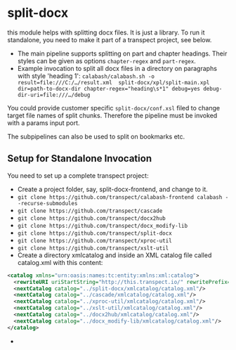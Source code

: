 # split-docx
this module helps with splitting docx files. It is just a library. To run it standalone, you need to make it part of a transpect project, see below.

* The main pipeline supports splitting on part and chapter headings. Their styles can be given as options `chapter-regex` and `part-regex`.
* Example invocation to split all docx files in a directory on paragraphs with style 'heading 1':
  `calabash/calabash.sh -o result=file:///C:/…/result.xml  split-docx/xpl/split-main.xpl dir=path-to-docx-dir chapter-regex="heading\s*1" debug=yes debug-dir-uri=file:///…/debug`

You could provide customer specific `split-docx/conf.xsl` filed to change target file names of split chunks. Therefore the pipeline must be invoked with a params input port.

The subpipelines can also be used to split on bookmarks etc.

## Setup for Standalone Invocation

You need to set up a complete transpect project:

* Create a project folder, say, split-docx-frontend, and change to it.
* `git clone https://github.com/transpect/calabash-frontend calabash --recurse-submodules`
* `git clone https://github.com/transpect/cascade`
* `git clone https://github.com/transpect/docx2hub`
* `git clone https://github.com/transpect/docx_modify-lib`
* `git clone https://github.com/transpect/split-docx`
* `git clone https://github.com/transpect/xproc-util`
* `git clone https://github.com/transpect/xslt-util`
* Create a directory xmlcatalog and inside an XML catalog file called catalog.xml with this content:
```xml
<catalog xmlns="urn:oasis:names:tc:entity:xmlns:xml:catalog">
  <rewriteURI uriStartString="http://this.transpect.io/" rewritePrefix="../"/>
  <nextCatalog catalog="../split-docx/xmlcatalog/catalog.xml"/>
  <nextCatalog catalog="../cascade/xmlcatalog/catalog.xml"/>
  <nextCatalog catalog="../xproc-util/xmlcatalog/catalog.xml"/>
  <nextCatalog catalog="../xslt-util/xmlcatalog/catalog.xml"/>
  <nextCatalog catalog="../docx2hub/xmlcatalog/catalog.xml"/>
  <nextCatalog catalog="../docx_modify-lib/xmlcatalog/catalog.xml"/>
</catalog>
```
* 
